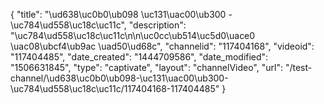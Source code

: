{
    "title": "\ud638\uc0b0\ub098 \uc131\uac00\ub300 - \uc784\ud558\uc18c\uc11c",
    "description": "\uc784\ud558\uc18c\uc11c\n\n\uc0cc\ub514\uc5d0\uace0 \uac08\ubcf4\ub9ac \uad50\ud68c",
    "channelid": "117404168",
    "videoid": "117404485",
    "date_created": "1444709586",
    "date_modified": "1506631845",
    "type": "captivate",
    "layout": "channelVideo",
    "url": "\/test-channel\/\ud638\uc0b0\ub098-\uc131\uac00\ub300-\uc784\ud558\uc18c\uc11c\/117404168-117404485"
}